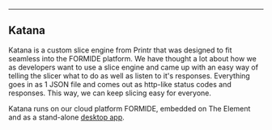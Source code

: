 ---
## Katana
Katana is a custom slice engine from Printr that was designed to fit seamless into the FORMIDE platform. We have thought a lot about how we as developers want to use a slice engine and came up with an easy way of telling the slicer what to do as well as listen to it's responses. Everything goes in as 1 JSON file and comes out as http-like status codes and responses. This way, we can keep slicing easy for everyone.

Katana runs on our cloud platform FORMIDE, embedded on The Element and as a stand-alone [desktop app](http://printr.com/katana).
